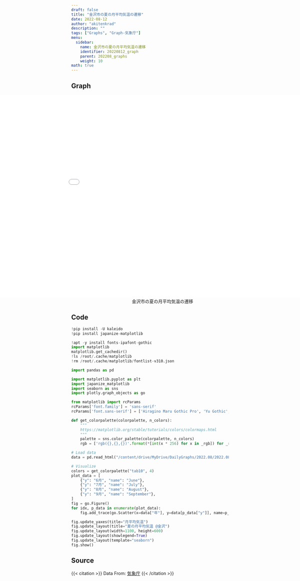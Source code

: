 ```yaml
---
draft: false
title: "金沢市の夏の月平均気温の遷移"
date: 2022-08-12
author: "akitenkrad"
description: ""
tags: ["Graphs", "Graph-気象庁"]
menu:
  sidebar:
    name: 金沢市の夏の月平均気温の遷移
    identifier: 20220812_graph
    parent: 202208_graphs
    weight: 10
math: true
---
```


## Graph
<figure style="width:100%; display:flex; justify-content:center; align-items:center; flex-direction:column;">
    <iframe src="out.html" width="1110pt" height="650pt" style="border:none"></iframe>
    <figcaption>金沢市の夏の月平均気温の遷移</figcaption>
</figure>

## Code
```python
!pip install -U kaleido
!pip install japanize-matplotlib

!apt -y install fonts-ipafont-gothic
import matplotlib
matplotlib.get_cachedir()
!ls /root/.cache/matplotlib
!rm /root/.cache/matplotlib/fontlist-v310.json

import pandas as pd

import matplotlib.pyplot as plt
import japanize_matplotlib 
import seaborn as sns
import plotly.graph_objects as go

from matplotlib import rcParams
rcParams['font.family'] = 'sans-serif'
rcParams['font.sans-serif'] = ['Hiragino Maru Gothic Pro', 'Yu Gothic', 'Meirio', 'Takao', 'IPAexGothic', 'IPAPGothic', 'VL PGothic', 'Noto Sans CJK JP']

def get_colorpalette(colorpalette, n_colors):
    """
    https://matplotlib.org/stable/tutorials/colors/colormaps.html
    """
    palette = sns.color_palette(colorpalette, n_colors)
    rgb = ['rgb({},{},{})'.format(*[int(x * 256) for x in _rgb]) for _rgb in palette]

# Load data
data = pd.read_html("/content/drive/MyDrive/DailyGraphs/2022.08/2022.08.12/kanazawa_temperature.html")[0]

# Visualize
colors = get_colorpalette("tab10", 4)
plot_data = [
    {"y": "6月", "name": "June"},
    {"y": "7月", "name": "July"},
    {"y": "8月", "name": "August"},
    {"y": "9月", "name": "September"},
]
fig = go.Figure()
for idx, p_data in enumerate(plot_data):
    fig.add_trace(go.Scatter(x=data["年"], y=data[p_data["y"]], name=p_data["name"], marker=dict(color=colors[idx])))

fig.update_yaxes(title="月平均気温")
fig.update_layout(title="夏の月平均気温 @金沢")
fig.update_layout(width=1100, height=600)
fig.update_layout(showlegend=True)
fig.update_layout(template="seaborn")
fig.show()
```

## Source
{{< citation >}}
Data From: [気象庁](https://www.data.jma.go.jp/obd/stats/etrn/index.php?prec_no=56&block_no=47605&year=&month=&day=&view=p1)
{{< /citation >}}